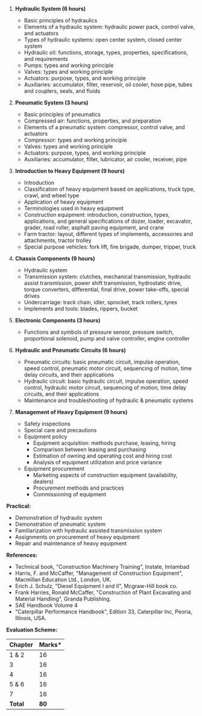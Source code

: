 1. **Hydraulic System (6 hours)**
    * Basic principles of hydraulics
    * Elements of a hydraulic system: hydraulic power pack, control valve, and actuators
    * Types of hydraulic systems: open center system, closed center system
    * Hydraulic oil: functions, storage, types, properties, specifications, and requirements
    * Pumps: types and working principle
    * Valves: types and working principle
    * Actuators: purpose, types, and working principle
    * Auxiliaries: accumulator, filter, reservoir, oil cooler, hose pipe, tubes and couplers, seals, and fluids

2. **Pneumatic System (3 hours)**
    * Basic principles of pneumatics
    * Compressed air: functions, properties, and preparation
    * Elements of a pneumatic system: compressor, control valve, and actuators
    * Compressor: types and working principle
    * Valves: types and working principle
    * Actuators: purpose, types, and working principle
    * Auxiliaries: accumulator, filter, lubricator, air cooler, receiver, pipe

3. **Introduction to Heavy Equipment (9 hours)**
    * Introduction
    * Classification of heavy equipment based on applications, truck type, crawl, and wheel type
    * Application of heavy equipment
    * Terminologies used in heavy equipment
    * Construction equipment: introduction, construction, types, applications, and general specifications of dozer, loader, excavator, grader, road roller, asphalt paving equipment, and crane
    * Farm tractor: layout, different types of implements, accessories and attachments, tractor trolley
    * Special purpose vehicles: fork lift, fire brigade, dumper, tripper, truck

4. **Chassis Components (9 hours)**
    * Hydraulic system
    * Transmission system: clutches, mechanical transmission, hydraulic assist transmission, power shift transmission, hydrostatic drive, torque converters, differential, final drive, power take-offs, special drives
    * Undercarriage: track chain, idler, sprocket, track rollers, tyres
    * Implements and tools: blades, rippers, bucket

5. **Electronic Components (3 hours)**
    * Functions and symbols of pressure sensor, pressure switch, proportional solenoid, pump and valve controller, engine controller

6. **Hydraulic and Pneumatic Circuits (6 hours)**
    * Pneumatic circuits: basic pneumatic circuit, impulse operation, speed control, pneumatic motor circuit, sequencing of motion, time delay circuits, and their applications
    * Hydraulic circuit: basic hydraulic circuit, impulse operation, speed control, hydraulic motor circuit, sequencing of motion, time delay circuits, and their applications
    * Maintenance and troubleshooting of hydraulic & pneumatic systems

7. **Management of Heavy Equipment (9 hours)**
    * Safety inspections
    * Special care and precautions
    * Equipment policy
        * Equipment acquisition: methods purchase, leasing, hiring
        * Comparison between leasing and purchasing
        * Estimation of owning and operating cost and hiring cost
        * Analysis of equipment utilization and price variance
    * Equipment procurement
        * Marketing aspects of construction equipment (availability, dealers)
        * Procurement methods and practices
        * Commissioning of equipment

**Practical:**

* Demonstration of hydraulic system
* Demonstration of pneumatic system
* Familiarization with hydraulic assisted transmission system
* Assignments on procurement of heavy equipment
* Repair and maintenance of heavy equipment

**References:**

* Technical book, "Construction Machinery Training", Instate, Imlambad
* Harris, F. and McCaffer, "Management of Construction Equipment", Macmillan Education Ltd., London, UK.
* Erich J. Schulz, "Diesel Equipment I and II", Mcgraw-Hill book co.
* Frank Harries, Ronald McCaffer, "Construction of Plant Excavating and Material Handling", Granda Publishing.
* SAE Handbook Volume 4
* "Caterpillar Performance Handbook", Edition 33, Caterpillar Inc, Peoria, Illinois, USA.

**Evaluation Scheme:**

| Chapter   | Marks* |
| --------- | ------ |
| 1 & 2     | 16     |
| 3         | 16     |
| 4         | 16     |
| 5 & 6     | 16     |
| 7         | 16     |
| **Total** | **80** |
